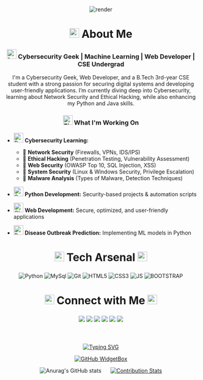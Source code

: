 <div align="center">
  
  ![render](https://capsule-render.vercel.app/api?type=waving&height=250&color=gradient&customColorList=4,20&text=Anurag%20Aman&reversal=true&textBg=false&fontColor=f7f5f5&fontAlign=50&fontAlignY=48)
</div>

<div align="center"><h1><img src="https://raw.githubusercontent.com/Tarikul-Islam-Anik/Animated-Fluent-Emojis/master/Emojis/People%20with%20professions/Man%20Technologist%20Light%20Skin%20Tone.png" alt="Man Technologist Light Skin Tone" width="25" height="25" /> About Me </h1></div>
<div align="center"><h3><img src="https://raw.githubusercontent.com/Tarikul-Islam-Anik/Animated-Fluent-Emojis/master/Emojis/Objects/Locked%20with%20Key.png" alt="Locked with Key" width="25" height="25" /> Cybersecurity Geek | Machine Learning | Web Developer | CSE Undergrad</h3></div>

<div align="center"><p>I'm a Cybersecurity Geek, Web Developer, and a B.Tech 3rd-year CSE student with a strong passion for securing digital systems and developing user-friendly applications. I’m currently diving deep into Cybersecurity, learning about Network Security and Ethical Hacking, while also enhancing my Python and Java skills.</p></div>

<div align="center"><h3><img src="https://raw.githubusercontent.com/Tarikul-Islam-Anik/Animated-Fluent-Emojis/master/Emojis/Travel%20and%20places/Fire.png" alt="Fire" width="25" height="25" /> What I'm Working On</h3></div>

<div><p>
  
  - <img src="https://raw.githubusercontent.com/Tarikul-Islam-Anik/Animated-Fluent-Emojis/master/Emojis/Travel%20and%20places/Rocket.png" alt="Rocket" width="25" height="25" /> **Cybersecurity Learning:**  
      - 🔹 **Network Security** (Firewalls, VPNs, IDS/IPS)  
      - 🔹 **Ethical Hacking** (Penetration Testing, Vulnerability Assessment)  
      - 🔹 **Web Security** (OWASP Top 10, SQL Injection, XSS)  
      - 🔹 **System Security** (Linux & Windows Security, Privilege Escalation)  
      - 🔹 **Malware Analysis** (Types of Malware, Detection Techniques)  

- <img src="https://raw.githubusercontent.com/Tarikul-Islam-Anik/Animated-Fluent-Emojis/master/Emojis/Animals/Snake.png" alt="Snake" width="25" height="25" /> **Python Development:** Security-based projects & automation scripts  
- <img src="https://raw.githubusercontent.com/Tarikul-Islam-Anik/Animated-Fluent-Emojis/master/Emojis/Travel%20and%20places/Globe%20with%20Meridians.png" alt="Globe with Meridians" width="25" height="25" /> **Web Development:** Secure, optimized, and user-friendly applications  
- <img src="https://raw.githubusercontent.com/Tarikul-Islam-Anik/Animated-Fluent-Emojis/master/Emojis/Smilies/Robot.png" alt="Robot" width="25" height="25" /> **Disease Outbreak Prediction:** Implementing ML models in Python  </p></div>

###

<h1 align="center"><img src="https://raw.githubusercontent.com/Tarikul-Islam-Anik/Animated-Fluent-Emojis/master/Emojis/Travel%20and%20places/Rocket.png" alt="Rocket" width="25" height="25" /> Tech Arsenal <img src="https://raw.githubusercontent.com/Tarikul-Islam-Anik/Animated-Fluent-Emojis/master/Emojis/Travel%20and%20places/Rocket.png" alt="Rocket" width="25" height="25" /></h1>

###

<div align="center">

  
  ![Python](https://ziadoua.github.io/m3-Markdown-Badges/badges/Python/python3.svg)
  ![MySql](https://ziadoua.github.io/m3-Markdown-Badges/badges/MySQL/mysql1.svg) 
  ![Git](https://ziadoua.github.io/m3-Markdown-Badges/badges/Git/git1.svg) 
  ![HTML5](https://ziadoua.github.io/m3-Markdown-Badges/badges/HTML/html1.svg)
  ![CSS3](https://ziadoua.github.io/m3-Markdown-Badges/badges/CSS/css1.svg)
  ![JS](https://ziadoua.github.io/m3-Markdown-Badges/badges/Javascript/javascript3.svg)
  ![BOOTSTRAP](https://ziadoua.github.io/m3-Markdown-Badges/badges/Bootstrap/bootstrap1.svg)
</div>

###

<h1 align="center"><img src="https://raw.githubusercontent.com/Tarikul-Islam-Anik/Animated-Fluent-Emojis/master/Emojis/Hand%20gestures/Folded%20Hands%20Medium-Light%20Skin%20Tone.png" alt="Folded Hands Medium-Light Skin Tone" width="25" height="25" /> Connect with Me <img src="https://raw.githubusercontent.com/Tarikul-Islam-Anik/Animated-Fluent-Emojis/master/Emojis/Hand%20gestures/Folded%20Hands%20Medium-Light%20Skin%20Tone.png" alt="Folded Hands Medium-Light Skin Tone" width="25" height="25" /></h1>

###

<div align="center">

  <a href="https://linkedin.com/in/anuragaman25" target="blank">
<img src=https://ziadoua.github.io/m3-Markdown-Badges/badges/LinkedIn/linkedin2.svg /></a>

<a href="https://github.com/anuragaman25" target="blank">
<img src=https://ziadoua.github.io/m3-Markdown-Badges/badges/Github/github3.svg /></a>

<a href="mailto:anuragaman10@gmail.com" target="blank">
<img src=https://ziadoua.github.io/m3-Markdown-Badges/badges/Gmail/gmail1.svg /></a>

<a href="https://twitter.com/anurag_aman25" target="blank">
<img src=https://ziadoua.github.io/m3-Markdown-Badges/badges/Twitter/twitter2.svg /></a>

<a href="https://www.discord.com/anuragaman25" target="blank">
<img src=https://ziadoua.github.io/m3-Markdown-Badges/badges/Discord/discord1.svg /></a>

<a href="https://instagram.com/#__am25an__" target="blank">
<img src=https://ziadoua.github.io/m3-Markdown-Badges/badges/Instagram/instagram1.svg /></a>
</div>

###

<br><div align="center">

[![Typing SVG](https://readme-typing-svg.demolab.com?font=Rubik+Wet+Paint&size=35&pause=999&color=0062BF&background=FFC57100&center=true&vCenter=true&width=435&lines=%F0%9F%93%88GitHub+Statistics%F0%9F%93%88)](https://git.io/typing-svg)
</div>

<div align="center">

  [![GitHub WidgetBox](https://github-widgetbox.vercel.app/api/profile?username=anuragaman25&data=followers,repositories,stars,commits&theme=viridescent)](https://github.com/Jurredr/github-widgetbox)
</div>


<div align="center">

  ![Anurag's GitHub stats](https://github-readme-stats.vercel.app/api?username=anuragaman25&show_icons=true&theme=radical) &nbsp;&nbsp;&nbsp;&nbsp; [![Contribution Stats](https://github-contribution-stats.vercel.app/api/?username=anuragaman25)](https://github.com/LordDashMe/github-contribution-stats/)
</div>

###





  

